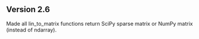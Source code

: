 Version 2.6
-----------
Made all lin_to_matrix functions return SciPy sparse matrix or NumPy matrix (instead of ndarray).